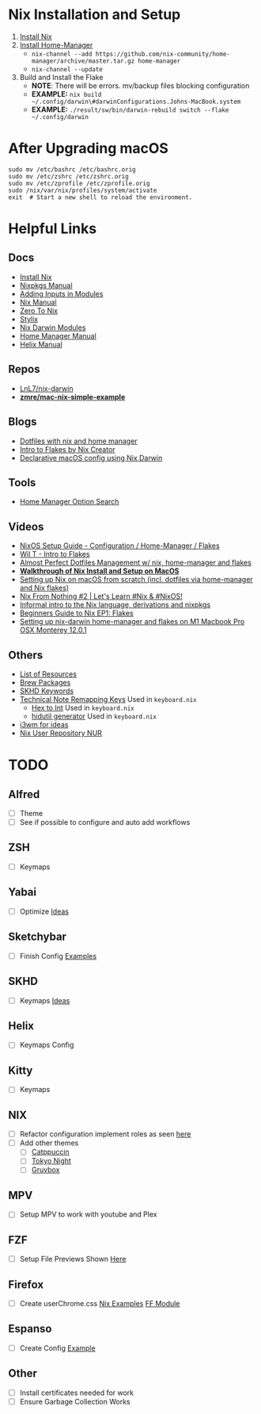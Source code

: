 # Nix Installation and Setup
1. [Install Nix](https://nixos.org/manual/nix/stable/installation/installing-binary.html#multi-user-installation)
2. [Install Home-Manager](https://nix-community.github.io/home-manager/index.html#sec-install-nix-darwin-module)
    - `nix-channel --add https://github.com/nix-community/home-manager/archive/master.tar.gz home-manager`
    - `nix-channel --update`
3. Build and Install the Flake
    - **NOTE**: There will be errors. mv/backup files blocking configuration
    - **EXAMPLE:** `nix build ~/.config/darwin\#darwinConfigurations.Johns-MacBook.system`
    - **EXAMPLE:** `./result/sw/bin/darwin-rebuild switch --flake ~/.config/darwin`

# After Upgrading macOS
```SHELL
sudo mv /etc/bashrc /etc/bashrc.orig
sudo mv /etc/zshrc /etc/zshrc.orig
sudo mv /etc/zprofile /etc/zprofile.orig
sudo /nix/var/nix/profiles/system/activate
exit  # Start a new shell to reload the environment.
```

# Helpful Links
## Docs
- [Install Nix](https://nixos.org/manual/nix/stable/installation/installing-binary.html)
- [Nixpkgs Manual](https://ryantm.github.io/nixpkgs/builders/fetchers/)
- [Adding Inputs in Modules](https://blog.nobbz.dev/posts/2022-12-12-getting-inputs-to-modules-in-a-flake/)
- [Nix Manual](https://nixos.org/manual/nix/unstable/)
- [Zero To Nix](https://zero-to-nix.com/concepts/flakes)
- [Stylix](https://danth.github.io/stylix/options/hm.html)
- [Nix Darwin Modules](https://daiderd.com/nix-darwin/manual/index.html)
- [Home Manager Manual](https://nix-community.github.io/home-manager/index.html)
- [Helix Manual](https://docs.helix-editor.com/keymap.html#goto-mode)
## Repos
- [LnL7/nix-darwin](https://github.com/LnL7/nix-darwin)
- **[zmre/mac-nix-simple-example](https://github.com/zmre/mac-nix-simple-example)**
## Blogs
- [Dotfiles with nix and home manager](https://www.bekk.christmas/post/2021/16/dotfiles-with-nix-and-home-manager)
- [Intro to Flakes by Nix Creator](https://www.tweag.io/blog/2020-05-25-flakes/)
- [Declarative macOS config using Nix Darwin](https://www.reddit.com/r/unixporn/comments/q4x9hw/yabaiskhd_declarative_macos_config_using_nixdarwin/)
## Tools
- [Home Manager Option Search](https://mipmip.github.io/home-manager-option-search/)
## Videos
- [NixOS Setup Guide - Configuration / Home-Manager / Flakes](https://www.youtube.com/watch?v=AGVXJ-TIv3Y)
- [Wil T - Intro to Flakes](https://www.youtube.com/watch?v=K54KKAx2wNc&list=PL-saUBvIJzOkjAw_vOac75v-x6EzNzZq-&index=8)
- [Almost Perfect Dotfiles Management w/ nix, home-manager and flakes](https://www.youtube.com/watch?v=CDzgNxoAlnA)
- **[Walkthrough of Nix Install and Setup on MacOS](https://www.youtube.com/watch?v=LE5JR4JcvMg&feature=youtu.be)**
- [Setting up Nix on macOS from scratch (incl. dotfiles via home-manager and Nix flakes)](https://www.youtube.com/watch?v=1dzgVkgQ5mE)
- [Nix From Nothing #2 | Let's Learn #Nix & #NixOS!](https://www.youtube.com/watch?v=POUeOSjeJ1w)
- [Informal intro to the Nix language, derivations and nixpkgs](https://www.youtube.com/watch?v=9DJtHIpdp0Y)
- [Beginners Guide to Nix EP1: Flakes](https://www.youtube.com/watch?v=IrxCiNnXG4M)
- [Setting up nix-darwin home-manager and flakes on M1 Macbook Pro OSX Monterey 12.0.1](https://www.youtube.com/watch?v=KJgN0lnA5mk)
## Others
- [List of Resources](https://www.reddit.com/r/NixOS/comments/v2xpjm/big_list_of_flakes_tutorials/)
- [Brew Packages](https://formulae.brew.sh/formula/)
- [SKHD Keywords](https://github.com/koekeishiya/skhd/issues/1)
- [Technical Note Remapping Keys](https://developer.apple.com/library/archive/technotes/tn2450/_index.html) Used in `keyboard.nix`
    - [Hex to Int](https://www.calculatormix.com/conversions/number/hex-to-int/) Used in `keyboard.nix`
    - [hidutil generator](https://hidutil-generator.netlify.app/) Used in `keyboard.nix`
- [i3wm for ideas](https://i3wm.org/docs/userguide.html#_default_keybindings)
- [Nix User Repository NUR](https://nur.nix-community.org/repos/alwinb/)

# TODO
## Alfred
- [ ] Theme
- [ ] See if possible to configure and auto add workflows
## ZSH
- [ ] Keymaps 
## Yabai
- [ ] Optimize [Ideas](https://cbrgm.net/post/2021-05-5-setup-macos/)
## Sketchybar
- [ ] Finish Config [Examples](https://github.com/FelixKratz/SketchyBar/discussions/47)
## SKHD
- [ ] Keymaps [Ideas](https://github.com/shaunsingh/nix-darwin-dotfiles/blob/962bb43a30df858bafa1d14e47becdec6c31b779/users/shared/darwin/skhd.nix)
## Helix
- [ ] Keymaps Config 
## Kitty
- [ ] Keymaps
## NIX 
- [ ] Refactor configuration implement roles as seen [here](https://www.youtube.com/watch?v=K54KKAx2wNc&list=PL-saUBvIJzOkjAw_vOac75v-x6EzNzZq-&index=8)
- [ ] Add other themes
    - [ ] [Catppuccin](https://github.com/catppuccin/base16)
    - [ ] [Tokyo Night](https://github.com/folke/tokyonight.nvim/tree/main/extras/kitty)
    - [ ] [Gruvbox](https://github.com/folke/tokyonight.nvim/tree/main/extras/kitty)
## MPV
- [ ] Setup MPV to work with youtube and Plex
## FZF
- [ ] Setup File Previews Shown [Here](https://github.com/Freed-Wu/fzf-tab-source/tree/main/sources)
## Firefox
- [ ] Create userChrome.css [Nix Examples](https://github.com/cmacrae/config/blob/b33ccb041861b56c97e1744b0fd8c606e343164c/modules/home.nix) [FF Module](https://github.com/nix-community/home-manager/blob/master/modules/programs/firefox.nix)
## Espanso
- [ ] Create Config [Example](https://espanso.org/docs/matches/forms/)
## Other
- [ ] Install certificates needed for work
- [ ] Ensure Garbage Collection Works